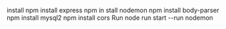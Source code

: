 install 
npm install express
npm in stall nodemon
npm install body-parser
npm install mysql2
npm install cors
Run
node run start  --run nodemon
